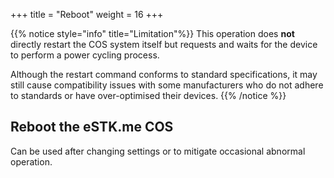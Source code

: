 +++
title = "Reboot"
weight = 16
+++

{{% notice style="info" title="Limitation"%}}
This operation does **not** directly restart the COS system itself but requests and waits for the device to perform a power cycling process.

Although the restart command conforms to standard specifications, it may still cause compatibility issues with some manufacturers who do not adhere to standards or have over-optimised their devices.
{{% /notice %}}

## Reboot the eSTK.me COS

Can be used after changing settings or to mitigate occasional abnormal operation.
